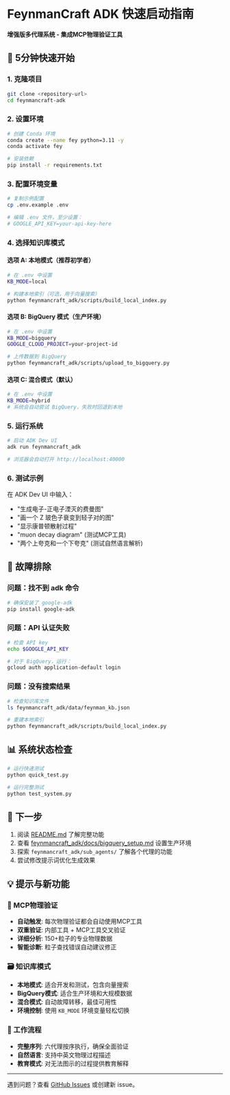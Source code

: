 # FeynmanCraft ADK 快速启动指南

**增强版多代理系统 - 集成MCP物理验证工具**

## 🚀 5分钟快速开始

### 1. 克隆项目
```bash
git clone <repository-url>
cd feynmancraft-adk
```

### 2. 设置环境
```bash
# 创建 Conda 环境
conda create --name fey python=3.11 -y
conda activate fey

# 安装依赖
pip install -r requirements.txt
```

### 3. 配置环境变量
```bash
# 复制示例配置
cp .env.example .env

# 编辑 .env 文件，至少设置：
# GOOGLE_API_KEY=your-api-key-here
```

### 4. 选择知识库模式

#### 选项 A: 本地模式（推荐初学者）
```bash
# 在 .env 中设置
KB_MODE=local

# 构建本地索引（可选，用于向量搜索）
python feynmancraft_adk/scripts/build_local_index.py
```

#### 选项 B: BigQuery 模式（生产环境）
```bash
# 在 .env 中设置
KB_MODE=bigquery
GOOGLE_CLOUD_PROJECT=your-project-id

# 上传数据到 BigQuery
python feynmancraft_adk/scripts/upload_to_bigquery.py
```

#### 选项 C: 混合模式（默认）
```bash
# 在 .env 中设置
KB_MODE=hybrid
# 系统会自动尝试 BigQuery，失败时回退到本地
```

### 5. 运行系统
```bash
# 启动 ADK Dev UI
adk run feynmancraft_adk

# 浏览器会自动打开 http://localhost:40000
```

### 6. 测试示例

在 ADK Dev UI 中输入：
- "生成电子-正电子湮灭的费曼图"
- "画一个 Z 玻色子衰变到轻子对的图"
- "显示康普顿散射过程"
- "muon decay diagram" (测试MCP工具)
- "两个上夸克和一个下夸克" (测试自然语言解析)

## 🔧 故障排除

### 问题：找不到 adk 命令
```bash
# 确保安装了 google-adk
pip install google-adk
```

### 问题：API 认证失败
```bash
# 检查 API key
echo $GOOGLE_API_KEY

# 对于 BigQuery，运行：
gcloud auth application-default login
```

### 问题：没有搜索结果
```bash
# 检查知识库文件
ls feynmancraft_adk/data/feynman_kb.json

# 重建本地索引
python feynmancraft_adk/scripts/build_local_index.py
```

## 📊 系统状态检查
```bash
# 运行快速测试
python quick_test.py

# 运行完整测试
python test_system.py
```

## 🎯 下一步

1. 阅读 [README.md](README.md) 了解完整功能
2. 查看 [feynmancraft_adk/docs/bigquery_setup.md](feynmancraft_adk/docs/bigquery_setup.md) 设置生产环境
3. 探索 `feynmancraft_adk/sub_agents/` 了解各个代理的功能
4. 尝试修改提示词优化生成效果

## 💡 提示与新功能

### 🔬 MCP物理验证
- **自动触发**: 每次物理验证都会自动使用MCP工具
- **双重验证**: 内部工具 + MCP工具交叉验证
- **详细分析**: 150+粒子的专业物理数据
- **智能诊断**: 粒子查找错误自动建议修正

### 🗃️ 知识库模式
- **本地模式**: 适合开发和测试，包含向量搜索
- **BigQuery模式**: 适合生产环境和大规模数据
- **混合模式**: 自动故障转移，最佳可用性
- **环境控制**: 使用 `KB_MODE` 环境变量轻松切换

### 🤖 工作流程
- **完整序列**: 六代理按序执行，确保全面验证
- **自然语言**: 支持中英文物理过程描述
- **教育模式**: 对无法图示的过程提供教育解释

---

遇到问题？查看 [GitHub Issues](https://github.com/your-username/feynmancraft-adk/issues) 或创建新 issue。